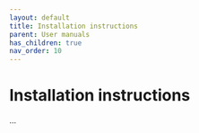 ```yaml
---
layout: default
title: Installation instructions
parent: User manuals
has_children: true
nav_order: 10
---
```


# Installation instructions
...
